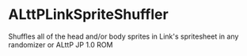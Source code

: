 # ALttPLinkSpriteShuffler
 Shuffles all of the head and/or body sprites in Link's spritesheet in any randomizer or ALttP JP 1.0 ROM

